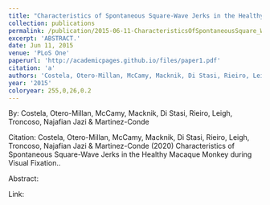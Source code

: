 ```yaml
---
title: "Characteristics of Spontaneous Square-Wave Jerks in the Healthy Macaque Monkey during Visual Fixation."
collection: publications
permalink: /publication/2015-06-11-CharacteristicsOfSpontaneousSquare_WaveJerksInTheHealthyMacaque
excerpt: 'ABSTRACT.'
date: Jun 11, 2015
venue: 'PLoS One'
paperurl: 'http://academicpages.github.io/files/paper1.pdf'
citation: 'a'
authors: 'Costela, Otero-Millan, McCamy, Macknik, Di Stasi, Rieiro, Leigh, Troncoso, Najafian Jazi & Martinez-Conde'
year: '2015'
coloryear: 255,0,26,0.2
---
```


By: Costela, Otero-Millan, McCamy, Macknik, Di Stasi, Rieiro, Leigh, Troncoso, Najafian Jazi & Martinez-Conde

Citation: Costela, Otero-Millan, McCamy, Macknik, Di Stasi, Rieiro, Leigh, Troncoso, Najafian Jazi & Martinez-Conde (2020) Characteristics of Spontaneous Square-Wave Jerks in the Healthy Macaque Monkey during Visual Fixation.. 

Abstract: 

Link: 
